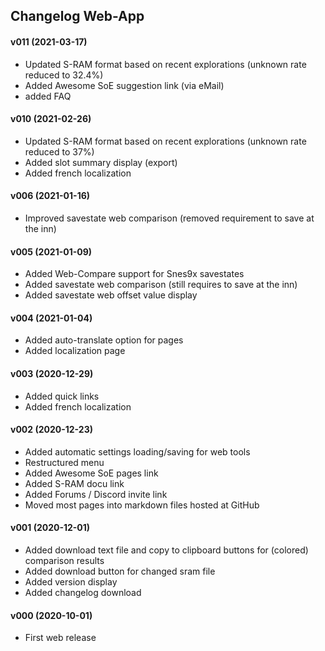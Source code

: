 ﻿## Changelog Web-App

#### v011 (2021-03-17)
* Updated S-RAM format based on recent explorations (unknown rate reduced to 32.4%)
* Added Awesome SoE suggestion link (via eMail)
* added FAQ

#### v010 (2021-02-26)
* Updated S-RAM format based on recent explorations (unknown rate reduced to 37%)
* Added slot summary display (export)
* Added french localization

#### v006 (2021-01-16)
* Improved savestate web comparison (removed requirement to save at the inn)

#### v005 (2021-01-09)
* Added Web-Compare support for Snes9x savestates
* Added savestate web comparison (still requires to save at the inn)
* Added savestate web offset value display

#### v004 (2021-01-04)
* Added auto-translate option for pages
* Added localization page

#### v003 (2020-12-29)
* Added quick links
* Added french localization

#### v002 (2020-12-23)
* Added automatic settings loading/saving for web tools
* Restructured menu
* Added Awesome SoE pages link
* Added S-RAM docu link
* Added Forums / Discord invite link
* Moved most pages into markdown files hosted at GitHub

#### v001 (2020-12-01)
* Added download text file and copy to clipboard buttons for (colored) comparison results
* Added download button for changed sram file
* Added version display
* Added changelog download

#### v000 (2020-10-01)
* First web release